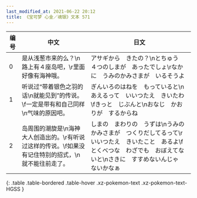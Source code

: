```yaml
---
last_modified_at: 2021-06-22 20:12
title: 《宝可梦 心金／魂银》文本 571
---
```

| 编号 | 中文 | 日文 |
| ---- | ---- | ---- |
| 0 | 是从浅葱市来的么？\n路上有４座岛吧，\r里面好像有海神哦。 | アサギから　きたの？\nとちゅう　４つのしまが　あったでしょ\rなかに　うみのかみさまが　いるそうよ |
| 1 | 听说过“带着银色之羽的话\n就能见到”的传说。\f一定是带有和自己同样\n气味的原因吧。 | ぎんいろのはねを　もっていると\nあえるって　いいつたえ　きいたわ\fきっと　じぶんと\nおなじ　かおりが　するからね |
| 2 | 岛周围的潮旋是\n海神大人创造出的。\r有听说过这样的传说。\f如果没有记住特别的招式，\n就不能往前走了。 | しまの　まわりの　うずは\nうみのかみさまが　つくりだしてるって\rいいつたえ　きいたこと　あるよ\fとくべつな　わざでも　おぼえてないと\nさきに　すすめないんじゃ　ないかなぁ |
{: .table .table-bordered .table-hover .xz-pokemon-text .xz-pokemon-text-HGSS }